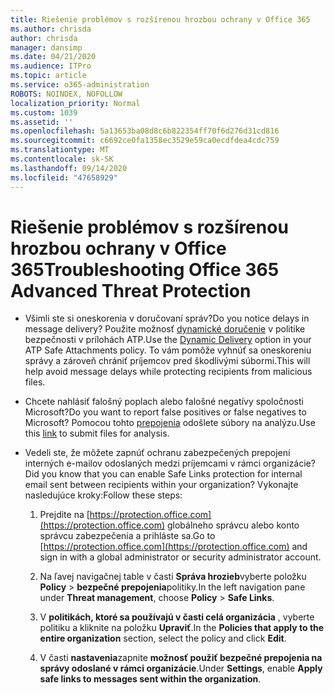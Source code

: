 ```yaml
---
title: Riešenie problémov s rozšírenou hrozbou ochrany v Office 365
ms.author: chrisda
author: chrisda
manager: dansimp
ms.date: 04/21/2020
ms.audience: ITPro
ms.topic: article
ms.service: o365-administration
ROBOTS: NOINDEX, NOFOLLOW
localization_priority: Normal
ms.custom: 1039
ms.assetid: ''
ms.openlocfilehash: 5a13653ba08d8c6b822354ff70f6d276d31cd816
ms.sourcegitcommit: c6692ce0fa1358ec3529e59ca0ecdfdea4cdc759
ms.translationtype: MT
ms.contentlocale: sk-SK
ms.lasthandoff: 09/14/2020
ms.locfileid: "47658929"
---
```

# <a name="troubleshooting-office-365-advanced-threat-protection"></a><span data-ttu-id="5307b-102">Riešenie problémov s rozšírenou hrozbou ochrany v Office 365</span><span class="sxs-lookup"><span data-stu-id="5307b-102">Troubleshooting Office 365 Advanced Threat Protection</span></span>

- <span data-ttu-id="5307b-103">Všimli ste si oneskorenia v doručovaní správ?</span><span class="sxs-lookup"><span data-stu-id="5307b-103">Do you notice delays in message delivery?</span></span> <span data-ttu-id="5307b-104">Použite možnosť [dynamické doručenie](https://docs.microsoft.com/microsoft-365/security/office-365-security/dynamic-delivery-and-previewing) v politike bezpečnosti v prílohách ATP.</span><span class="sxs-lookup"><span data-stu-id="5307b-104">Use the [Dynamic Delivery](https://docs.microsoft.com/microsoft-365/security/office-365-security/dynamic-delivery-and-previewing) option in your ATP Safe Attachments policy.</span></span> <span data-ttu-id="5307b-105">To vám pomôže vyhnúť sa oneskoreniu správy a zároveň chrániť príjemcov pred škodlivými súbormi.</span><span class="sxs-lookup"><span data-stu-id="5307b-105">This will help avoid message delays while protecting recipients from malicious files.</span></span>

- <span data-ttu-id="5307b-106">Chcete nahlásiť falošný poplach alebo falošné negatívy spoločnosti Microsoft?</span><span class="sxs-lookup"><span data-stu-id="5307b-106">Do you want to report false positives or false negatives to Microsoft?</span></span> <span data-ttu-id="5307b-107">Pomocou tohto [prepojenia](https://www.microsoft.com/wdsi/filesubmission/) odošlete súbory na analýzu.</span><span class="sxs-lookup"><span data-stu-id="5307b-107">Use this [link](https://www.microsoft.com/wdsi/filesubmission/) to submit files for analysis.</span></span>

- <span data-ttu-id="5307b-108">Vedeli ste, že môžete zapnúť ochranu zabezpečených prepojení interných e-mailov odoslaných medzi príjemcami v rámci organizácie?</span><span class="sxs-lookup"><span data-stu-id="5307b-108">Did you know that you can enable Safe Links protection for internal email sent between recipients within your organization?</span></span> <span data-ttu-id="5307b-109">Vykonajte nasledujúce kroky:</span><span class="sxs-lookup"><span data-stu-id="5307b-109">Follow these steps:</span></span>

  1. <span data-ttu-id="5307b-110">Prejdite na [https://protection.office.com](https://protection.office.com) globálneho správcu alebo konto správcu zabezpečenia a prihláste sa.</span><span class="sxs-lookup"><span data-stu-id="5307b-110">Go to [https://protection.office.com](https://protection.office.com) and sign in with a global administrator or security administrator account.</span></span>

  2. <span data-ttu-id="5307b-111">Na ľavej navigačnej table v časti **Správa hrozieb**vyberte položku **Policy** \> **bezpečné prepojenia**politiky.</span><span class="sxs-lookup"><span data-stu-id="5307b-111">In the left navigation pane under **Threat management**, choose **Policy** \> **Safe Links**.</span></span>

  3. <span data-ttu-id="5307b-112">V **politikách, ktoré sa používajú v časti celá organizácia** , vyberte politiku a kliknite na položku **Upraviť**.</span><span class="sxs-lookup"><span data-stu-id="5307b-112">In the **Policies that apply to the entire organization** section, select the policy and click **Edit**.</span></span>

  4. <span data-ttu-id="5307b-113">V časti **nastavenia**zapnite **možnosť použiť bezpečné prepojenia na správy odoslané v rámci organizácie**.</span><span class="sxs-lookup"><span data-stu-id="5307b-113">Under **Settings**, enable **Apply safe links to messages sent within the organization**.</span></span>
